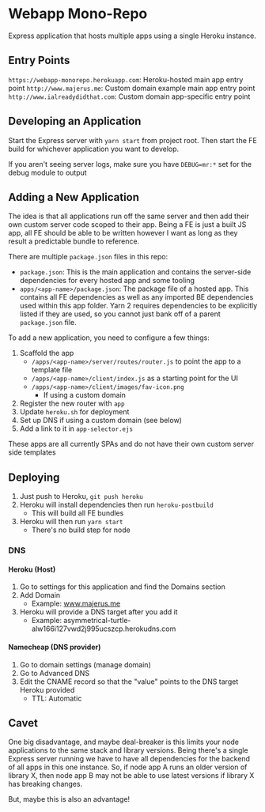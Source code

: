 # Webapp Mono-Repo
Express application that hosts multiple apps using a single Heroku instance.

## Entry Points
`https://webapp-monorepo.herokuapp.com`: Heroku-hosted main app entry point
`http://www.majerus.me`: Custom domain example main app entry point
`http://www.ialreadydidthat.com`: Custom domain app-specific entry point

## Developing an Application
Start the Express server with `yarn start` from project root. Then start the FE build for whichever application you want to develop.

If you aren't seeing server logs, make sure you have `DEBUG=mr:*` set for the debug module to output

## Adding a New Application
The idea is that all applications run off the same server and then add their own custom server code scoped to their app. Being a FE is just a built JS app, all FE should be able to be written however I want as long as they result a predictable bundle to reference.

There are multiple `package.json` files in this repo:
* `package.json`: This is the main application and contains the server-side dependencies for every hosted app and some tooling
* `apps/<app-name>/package.json`: The package file of a hosted app. This contains all FE dependencies as well as any imported BE dependencies used within this app folder. Yarn 2 requires dependencies to be explicitly listed if they are used, so you cannot just bank off of a parent `package.json` file.

To add a new application, you need to configure a few things:

1. Scaffold the app
    - `/apps/<app-name>/server/routes/router.js` to point the app to a template file
    - `/apps/<app-name>/client/index.js` as a starting point for the UI
    - `/apps/<app-name>/client/images/fav-icon.png`
        - If using a custom domain
1. Register the new router with `app`
1. Update `heroku.sh` for deployment
1. Set up DNS if using a custom domain (see below)
1. Add a link to it in `app-selector.ejs`

These apps are all currently SPAs and do not have their own custom server side templates

## Deploying
1. Just push to Heroku, `git push heroku`
1. Heroku will install dependencies then run `heroku-postbuild`
    - This will build all FE bundles
1. Heroku will then run `yarn start`
    - There's no build step for node

### DNS

#### Heroku (Host)
1. Go to settings for this application and find the Domains section
1. Add Domain
    - Example: www.majerus.me
1. Heroku will provide a DNS target after you add it
    - Example: asymmetrical-turtle-alw166i127vwd2j995ucszcp.herokudns.com

#### Namecheap (DNS provider)
1. Go to domain settings (manage domain)
1. Go to Advanced DNS
1. Edit the CNAME record so that the "value" points to the DNS target Heroku provided
    - TTL: Automatic

## Cavet
One big disadvantage, and maybe deal-breaker is this limits your node applications to the same stack and library versions. Being there's a single Express server running we have to have all dependencies for the backend of all apps in this one instance. So, if node app A runs an older version of library X, then node app B may not be able to use latest versions if library X has breaking changes.

But, maybe this is also an advantage!
